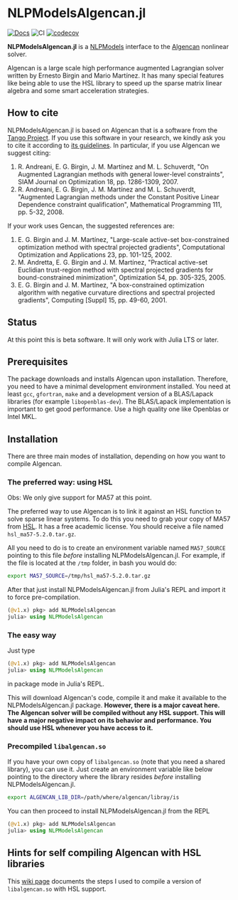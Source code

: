 # NLPModelsAlgencan.jl
[![Docs](https://img.shields.io/badge/docs-blue.svg)](https://pjssilva.github.io/NLPModelsAlgencan.jl/dev/)
![CI](https://github.com/pjssilva/NLPModelsAlgencan.jl/workflows/CI/badge.svg?branch=master)
[![codecov](https://codecov.io/gh/pjssilva/NLPModelsAlgencan.jl/branch/master/graph/badge.svg)](https://codecov.io/gh/pjssilva/NLPModelsAlgencan.jl)

**NLPModelsAlgencan.jl** is a 
[NLPModels](https://github.com/JuliaSmoothOptimizers/NLPModels.jl)
interface to the [Algencan](https://www.ime.usp.br/~egbirgin/tango/codes.php)
nonlinear solver.

Algencan is a large scale high performance augmented Lagrangian solver written
by Ernesto Birgin and Mario Martínez. It has many special features like being
able to use the HSL library to speed up the sparse matrix linear algebra and
some smart acceleration strategies.

## How to cite

NLPModelsAlgencan.jl is based on Algencan that is a software from the [Tango
Project](https://www.ime.usp.br/~egbirgin/tango/). If you use this software in
your research, we kindly ask you to cite it according to [its
guidelines](https://www.ime.usp.br/~egbirgin/tango/license.php). In
particular, if you use Algencan we suggest citing:

1. R. Andreani, E. G. Birgin, J. M. Martínez and M. L. Schuverdt, "On
   Augmented Lagrangian methods with general lower-level constraints", SIAM
   Journal on Optimization 18, pp. 1286-1309, 2007.
1. R. Andreani, E. G. Birgin, J. M. Martínez and M. L. Schuverdt, "Augmented
   Lagrangian methods under the Constant Positive Linear Dependence constraint
   qualification", Mathematical Programming 111, pp. 5-32, 2008.

If your work uses Gencan, the suggested references are:

1. E. G. Birgin and J. M. Martínez, "Large-scale active-set box-constrained
   optimization method with spectral projected gradients", Computational
   Optimization and Applications 23, pp. 101-125, 2002.
1. M. Andretta, E. G. Birgin and J. M. Martínez, "Practical active-set
   Euclidian trust-region method with spectral projected gradients for
   bound-constrained minimization", Optimization 54, pp. 305-325, 2005.
1. E. G. Birgin and J. M. Martínez, "A box-constrained optimization algorithm
   with negative curvature directions and spectral projected gradients",
   Computing [Suppl] 15, pp. 49-60, 2001.

## Status

At this point this is beta software. It will only work with Julia LTS or later. 

## Prerequisites

The package downloads and installs Algencan upon installation. Therefore, you
need to have a minimal development environment installed. You need at least
`gcc`, `gfortran`, `make` and a development version of a BLAS/Lapack libraries
(for example `libopenblas-dev`). The BLAS/Lapack implementation is important to
get good performance. Use a high quality one like Openblas or Intel MKL.

## Installation

There are three main modes of installation, depending on how you want to compile
Algencan.

### The preferred way: using HSL

Obs: We only give support for MA57 at this point.

The preferred way to use Algencan is to link it against an HSL function to solve
sparse linear systems. To do this you need to grab your copy of MA57 from
[HSL](http://www.hsl.rl.ac.uk/catalogue/hsl_ma57.html). It has a free academic
license. You should receive a file named `hsl_ma57-5.2.0.tar.gz`.

All you need to do is to create an environment variable named
`MA57_SOURCE` pointing to this file *before* installing NLPModelsAlgencan.jl. For
example, if the file is located at the `/tmp` folder, in bash you would do:
```bash
export MA57_SOURCE=/tmp/hsl_ma57-5.2.0.tar.gz
```

After that just install NLPModelsAlgencan.jl from Julia's REPL and import it to force
pre-compilation.

```julia
(@v1.x) pkg> add NLPModelsAlgencan
julia> using NLPModelsAlgencan
```

### The easy way

Just type
```julia
(@v1.x) pkg> add NLPModelsAlgencan
julia> using NLPModelsAlgencan
```
in package mode in Julia's REPL.

This will download Algencan's code, compile it and make it available to the
NLPModelsAlgencan.jl package. **However, there is a major caveat here. The
Algencan solver will be compiled without any HSL support. This will have a major
negative impact on its behavior and performance. You should use HSL whenever you
have access to it.**

### Precompiled `libalgencan.so`

If you have your own copy of `libalgencan.so` (note that you need a shared
library), you can use it. Just create an environment variable like below
pointing to the directory where the library resides *before* installing
NLPModelsAlgencan.jl.

```bash
export ALGENCAN_LIB_DIR=/path/where/algencan/libray/is
```

You can then proceed to install NLPModelsAlgencan.jl from the REPL
```julia
(@v1.x) pkg> add NLPModelsAlgencan
julia> using NLPModelsAlgencan
```

## Hints for self compiling Algencan with HSL libraries

This [wiki
page](https://github.com/pjssilva/NLPModelsAlgencan.jl/wiki/Compiling-HSL-Libraries-for-use-with-NLPModelsAlgencan.jl)
documents the steps I used to compile a version of `libalgencan.so` with HSL
support.


